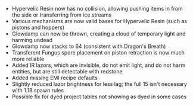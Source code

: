 * Hypervelic Resin now has no collision, allowing pushing items in from the side or transferring from ice streams
* Various mechanisms are now valid bases for Hypervelic Resin (such as pistons and hoppers)
* Glowdamp can now be thrown, creating a cloud of temporary light and harming undead
* Glowdamp now stacks to 64 (consistent with Dragon's Breath)
* Transferent Fungus spore placement on piston retraction is now much more reliable
* Added IR lazors, which are invisible, do not emit light, and do not harm entities, but are still detectable with redstone
* Added missing EMI recipe defaults
* Slightly reduced lazor brightness for less lag; the full 15 isn't necessary with 1.18 spawn rules
* Possible fix for dyed project tables not showing as dyed in some cases
